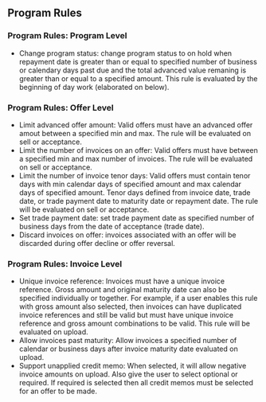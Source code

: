 ## Program Rules

### Program Rules: Program Level
+ Change program status: change program status to on hold when repayment date is greater than or equal to specified number of business or calendary days past due and the total advanced value remaning is greater than or equal to a specified amount. This rule is evaluated by the beginning of day work (elaborated on below).

### Program Rules: Offer Level
+ Limit advanced offer amount: Valid offers must have an advanced offer amout between a specified min and max. The rule will be evaluated on sell or acceptance.
+ Limit the number of invoices on an offer: Valid offers must have between a specified min and max number of invoices. The rule will be evaluated on sell or acceptance.
+ Limit the number of invoice tenor days: Valid offers must contain tenor days with min calendar days of specified amount and max calendar days of specified amount. Tenor days defined from invoice date, trade date, or trade payment date to maturity date or repayment date. The rule will be evaluated on sell or acceptance.
+ Set trade payment date: set trade payment date as specified number of business days from the date of acceptance (trade date).
+ Discard invoices on offer: invoices associated with an offer will be discarded during offer decline or offer reversal.

### Program Rules: Invoice Level
+ Unique invoice reference: Invoices must have a unique invoice reference. Gross amount and original maturity date can also be specified individually or together. For example, if a user enables this rule with gross amount also selected, then invoices can have duplicated invoice references and still be valid but must have unique invoice reference and gross amount combinations to be valid. This rule will be evaluated on upload.
+ Allow invoices past maturity: Allow invoices a specified number of calendar or business days after invoice maturity date evaluated on upload.
+ Support unapplied credit memo: When selected, it will allow negative invoice amounts on upload. Also give the user to select optional or required. If required is selected then all credit memos must be selected for an offer to be made.
